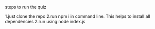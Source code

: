 steps to run the quiz

1.just clone the repo
2.run npm i in command line. This helps to install all dependencies
2.run using node index.js